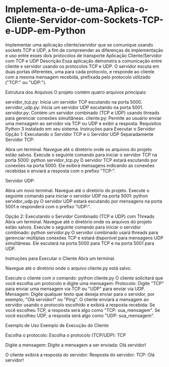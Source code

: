 # Implementa-o-de-uma-Aplica-o-Cliente-Servidor-com-Sockets-TCP-e-UDP-em-Python
Implementar uma aplicação cliente/servidor que se comunique usando sockets TCP e UDP, a fim de compreender as diferenças de implementação e uso entre esses dois protocolos de transporte
Aplicação Cliente/Servidor com TCP e UDP
Descrição
Essa aplicação demonstra a comunicação entre cliente e servidor usando os protocolos TCP e UDP. O servidor escuta em duas portas diferentes, uma para cada protocolo, e responde ao cliente com a mesma mensagem recebida, prefixada pelo protocolo utilizado ("TCP:" ou "UDP:").

Estrutura dos Arquivos
O projeto contém quatro arquivos principais:

servidor_tcp.py: Inicia um servidor TCP escutando na porta 5000.
servidor_udp.py: Inicia um servidor UDP escutando na porta 5001.
servidor.py: Contém um servidor combinado (TCP e UDP) usando threads para gerenciar conexões simultâneas.
cliente.py: Permite ao usuário enviar uma mensagem ao servidor via TCP ou UDP e exibir a resposta.
Requisitos
Python 3 instalado em seu sistema.
Instruções para Executar o Servidor
Opção 1: Executando o Servidor TCP e o Servidor UDP Separadamente
Servidor TCP:

Abra um terminal.
Navegue até o diretório onde os arquivos do projeto estão salvos.
Execute o seguinte comando para iniciar o servidor TCP na porta 5000:
python servidor_tcp.py
O servidor TCP estará escutando por conexões na porta 5000. Ele exibirá mensagens indicando as conexões recebidas e enviará a resposta com o prefixo "TCP:".

Servidor UDP:

Abra um novo terminal.
Navegue até o diretório do projeto.
Execute o seguinte comando para iniciar o servidor UDP na porta 5001:
python servidor_udp.py
O servidor UDP estará escutando por mensagens na porta 5001 e responderá com o prefixo "UDP:".

Opção 2: Executando o Servidor Combinado (TCP e UDP) com Threads
Abra um terminal.
Navegue até o diretório onde os arquivos do projeto estão salvos.
Execute o seguinte comando para iniciar o servidor combinado:
python servidor.py
O servidor combinado usará threads para gerenciar múltiplas conexões TCP e estará disponível para mensagens UDP simultâneas. Ele escutará na porta 5000 para TCP e na porta 5001 para UDP.

Instruções para Executar o Cliente
Abra um terminal.

Navegue até o diretório onde o arquivo cliente.py está salvo.

Execute o cliente com o comando:
python cliente.py
O cliente solicitará que você escolha um protocolo e digite uma mensagem:
Protocolo: Digite "TCP" para enviar uma mensagem via TCP ou "UDP" para enviar via UDP.
Mensagem: Digite qualquer texto que deseja enviar para o servidor, por exemplo, "Olá servidor!" ou "Ping".
O cliente enviará a mensagem ao servidor usando o protocolo escolhido e exibirá a resposta recebida:
Se você escolheu TCP, a resposta será algo como "TCP: sua_mensagem".
Se você escolheu UDP, a resposta será algo como "UDP: sua_mensagem".

Exemplo de Uso
Exemplo de Execução do Cliente

Escolha o protocolo:
Escolha o protocolo (TCP/UDP): TCP

Digite a mensagem:
Digite a mensagem a ser enviada: Olá servidor!

O cliente exibirá a resposta do servidor:
Resposta do servidor: TCP: Olá servidor!
